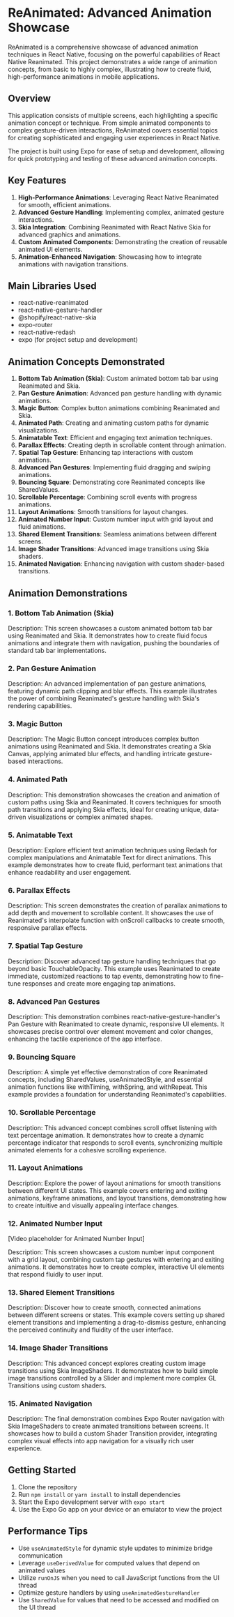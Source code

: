 # ReAnimated: Advanced Animation Showcase

ReAnimated is a comprehensive showcase of advanced animation techniques in React Native, focusing on the powerful capabilities of React Native Reanimated. This project demonstrates a wide range of animation concepts, from basic to highly complex, illustrating how to create fluid, high-performance animations in mobile applications.

## Overview

This application consists of multiple screens, each highlighting a specific animation concept or technique. From simple animated components to complex gesture-driven interactions, ReAnimated covers essential topics for creating sophisticated and engaging user experiences in React Native.

The project is built using Expo for ease of setup and development, allowing for quick prototyping and testing of these advanced animation concepts.

## Key Features

1. **High-Performance Animations**: Leveraging React Native Reanimated for smooth, efficient animations.
2. **Advanced Gesture Handling**: Implementing complex, animated gesture interactions.
3. **Skia Integration**: Combining Reanimated with React Native Skia for advanced graphics and animations.
4. **Custom Animated Components**: Demonstrating the creation of reusable animated UI elements.
5. **Animation-Enhanced Navigation**: Showcasing how to integrate animations with navigation transitions.

## Main Libraries Used

- react-native-reanimated
- react-native-gesture-handler
- @shopify/react-native-skia
- expo-router
- react-native-redash
- expo (for project setup and development)

## Animation Concepts Demonstrated

1. **Bottom Tab Animation (Skia)**: Custom animated bottom tab bar using Reanimated and Skia.
2. **Pan Gesture Animation**: Advanced pan gesture handling with dynamic animations.
3. **Magic Button**: Complex button animations combining Reanimated and Skia.
4. **Animated Path**: Creating and animating custom paths for dynamic visualizations.
5. **Animatable Text**: Efficient and engaging text animation techniques.
6. **Parallax Effects**: Creating depth in scrollable content through animation.
7. **Spatial Tap Gesture**: Enhancing tap interactions with custom animations.
8. **Advanced Pan Gestures**: Implementing fluid dragging and swiping animations.
9. **Bouncing Square**: Demonstrating core Reanimated concepts like SharedValues.
10. **Scrollable Percentage**: Combining scroll events with progress animations.
11. **Layout Animations**: Smooth transitions for layout changes.
12. **Animated Number Input**: Custom number input with grid layout and fluid animations.
13. **Shared Element Transitions**: Seamless animations between different screens.
14. **Image Shader Transitions**: Advanced image transitions using Skia shaders.
15. **Animated Navigation**: Enhancing navigation with custom shader-based transitions.

## Animation Demonstrations

### 1. Bottom Tab Animation (Skia)


Description: This screen showcases a custom animated bottom tab bar using Reanimated and Skia. It demonstrates how to create fluid focus animations and integrate them with navigation, pushing the boundaries of standard tab bar implementations.

### 2. Pan Gesture Animation


Description: An advanced implementation of pan gesture animations, featuring dynamic path clipping and blur effects. This example illustrates the power of combining Reanimated's gesture handling with Skia's rendering capabilities.

### 3. Magic Button


Description: The Magic Button concept introduces complex button animations using Reanimated and Skia. It demonstrates creating a Skia Canvas, applying animated blur effects, and handling intricate gesture-based interactions.

### 4. Animated Path


Description: This demonstration showcases the creation and animation of custom paths using Skia and Reanimated. It covers techniques for smooth path transitions and applying Skia effects, ideal for creating unique, data-driven visualizations or complex animated shapes.

### 5. Animatable Text


Description: Explore efficient text animation techniques using Redash for complex manipulations and Animatable Text for direct animations. This example demonstrates how to create fluid, performant text animations that enhance readability and user engagement.

### 6. Parallax Effects


Description: This screen demonstrates the creation of parallax animations to add depth and movement to scrollable content. It showcases the use of Reanimated's interpolate function with onScroll callbacks to create smooth, responsive parallax effects.

### 7. Spatial Tap Gesture


Description: Discover advanced tap gesture handling techniques that go beyond basic TouchableOpacity. This example uses Reanimated to create immediate, customized reactions to tap events, demonstrating how to fine-tune responses and create more engaging tap animations.

### 8. Advanced Pan Gestures


Description: This demonstration combines react-native-gesture-handler's Pan Gesture with Reanimated to create dynamic, responsive UI elements. It showcases precise control over element movement and color changes, enhancing the tactile experience of the app interface.

### 9. Bouncing Square


Description: A simple yet effective demonstration of core Reanimated concepts, including SharedValues, useAnimatedStyle, and essential animation functions like withTiming, withSpring, and withRepeat. This example provides a foundation for understanding Reanimated's capabilities.

### 10. Scrollable Percentage


Description: This advanced concept combines scroll offset listening with text percentage animation. It demonstrates how to create a dynamic percentage indicator that responds to scroll events, synchronizing multiple animated elements for a cohesive scrolling experience.

### 11. Layout Animations


Description: Explore the power of layout animations for smooth transitions between different UI states. This example covers entering and exiting animations, keyframe animations, and layout transitions, demonstrating how to create intuitive and visually appealing interface changes.

### 12. Animated Number Input
[Video placeholder for Animated Number Input]

Description: This screen showcases a custom number input component with a grid layout, combining custom tap gestures with entering and exiting animations. It demonstrates how to create complex, interactive UI elements that respond fluidly to user input.

### 13. Shared Element Transitions


Description: Discover how to create smooth, connected animations between different screens or states. This example covers setting up shared element transitions and implementing a drag-to-dismiss gesture, enhancing the perceived continuity and fluidity of the user interface.

### 14. Image Shader Transitions


Description: This advanced concept explores creating custom image transitions using Skia ImageShaders. It demonstrates how to build simple image transitions controlled by a Slider and implement more complex GL Transitions using custom shaders.

### 15. Animated Navigation


Description: The final demonstration combines Expo Router navigation with Skia ImageShaders to create animated transitions between screens. It showcases how to build a custom Shader Transition provider, integrating complex visual effects into app navigation for a visually rich user experience.

## Getting Started

1. Clone the repository
2. Run `npm install` or `yarn install` to install dependencies
3. Start the Expo development server with `expo start`
4. Use the Expo Go app on your device or an emulator to view the project

## Performance Tips

- Use `useAnimatedStyle` for dynamic style updates to minimize bridge communication
- Leverage `useDerivedValue` for computed values that depend on animated values
- Utilize `runOnJS` when you need to call JavaScript functions from the UI thread
- Optimize gesture handlers by using `useAnimatedGestureHandler`
- Use `SharedValue` for values that need to be accessed and modified on the UI thread
